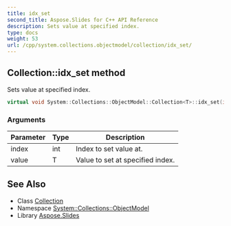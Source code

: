 ```yaml
---
title: idx_set
second_title: Aspose.Slides for C++ API Reference
description: Sets value at specified index.
type: docs
weight: 53
url: /cpp/system.collections.objectmodel/collection/idx_set/
---
```

## Collection::idx_set method


Sets value at specified index.

```cpp
virtual void System::Collections::ObjectModel::Collection<T>::idx_set(int index, T value) override
```


### Arguments

| Parameter | Type | Description |
| --- | --- | --- |
| index | int | Index to set value at. |
| value | T | Value to set at specified index. |

## See Also

* Class [Collection](../)
* Namespace [System::Collections::ObjectModel](../../)
* Library [Aspose.Slides](../../../)
